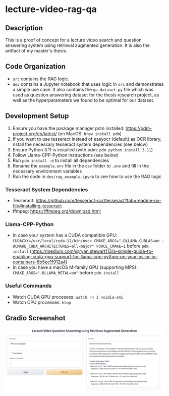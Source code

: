 # lecture-video-rag-qa

## Description

This is a proof of concept for a lecture video search and question answering system using retrieval augmented generation. It is also the artifact of my master's thesis.

## Code Organization

- `src` contains the RAG logic.
- `dev` contains a Jupyter notebook that uses logic in `src` and demonstrates a simple use case. It also contains the `qa-dataset.py` file which was used as question answering dataset for the thesis research project, as well as the hyperparameters we found to be optimal for our dataset.

## Development Setup

1. Ensure you have the package manager pdm installed: https://pdm-project.org/en/latest/ (on MacOS: `brew install pdm`)
2. If you want to use tesseract instead of easyocr (default) as OCR library, nstall the necessary tesseract system dependencies (see below)
3. Ensure Python 3.11 is installed (with pdm: `pdm python install 3.11`)
4. Follow Llama-CPP-Python instructions (see below)
5. Run `pdm install -d` to install all dependencies
6. Rename the `example.env` file in the `dev` folder to `.env` and fill in the necessary environment variables
7. Run the code in `dev/rag_example.ipynb` to see how to use the RAG logic

### Tesseract System Dependencies

- Tesseract: https://github.com/tesseract-ocr/tesseract?tab=readme-ov-file#installing-tesseract
- ffmpeg: https://ffmpeg.org/download.html

### Llama-CPP-Python

- In case your system has a CUDA compatible GPU: `CUDACXX=/usr/local/cuda-12/bin/nvcc CMAKE_ARGS="-DLLAMA_CUBLAS=on -DCMAKE_CUDA_ARCHITECTURES=all-major" FORCE_CMAKE=1` before `pdm install` (https://medium.com/@ryan.stewart113/a-simple-guide-to-enabling-cuda-gpu-support-for-llama-cpp-python-on-your-os-or-in-containers-8b5ec1f912a4)
- In case you have a macOS M-family GPU (supporting MPS): `CMAKE_ARGS="-DLLAMA_METAL=on"` before `pdm install`

### Useful Commands

- Watch CUDA GPU processes: `watch -n 1 nvidia-smi`
- Watch CPU processes: `htop`

## Gradio Screenshot

![Gradio App Screenshot](assets/gradio-app.png)

